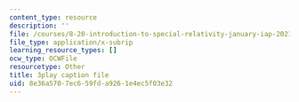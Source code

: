 ```yaml
---
content_type: resource
description: ''
file: /courses/8-20-introduction-to-special-relativity-january-iap-2021/8e36a5707ec659fda9261e4ec5f03e32_f08-SYyjMp0.vtt
file_type: application/x-subrip
learning_resource_types: []
ocw_type: OCWFile
resourcetype: Other
title: 3play caption file
uid: 8e36a570-7ec6-59fd-a926-1e4ec5f03e32
---
```

